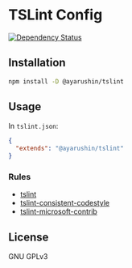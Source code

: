 # TSLint Config
[![Dependency Status](https://david-dm.org/ayarushin/tslint.svg)](https://david-dm.org/ayarushin/tslint)
## Installation

```sh
npm install -D @ayarushin/tslint
```

## Usage

In `tslint.json`:

```json
{
  "extends": "@ayarushin/tslint"
}
```

### Rules

* [tslint](https://www.npmjs.com/package/tslint)
* [tslint-consistent-codestyle](https://www.npmjs.com/package/tslint-consistent-codestyle)
* [tslint-microsoft-contrib](https://www.npmjs.com/package/tslint-microsoft-contrib)

## License

GNU GPLv3
